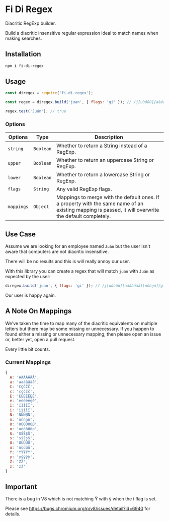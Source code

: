 # Fi Di Regex

Diacritic RegExp builder.

Build a diacritic insensitive regular expression ideal to match names when making searches.


## Installation

```sh
npm i fi-di-regex
```


## Usage

```js
const diregex = require('fi-di-regex');

const regex = diregex.build('juan', { flags: 'gi' }); // /j[uùúûü][aàáâãäå][nñńņǹ]/gi

regex.test('Juán'); // true
```


### Options

| Options | Type | Description |
|---|---|---|
| `string` | `Boolean` | Whether to return a String instead of a RegExp. |
| `upper` | `Boolean` | Whether to return an uppercase String or RegExp. |
| `lower` | `Boolean` | Whether to return a lowercase String or RegExp. |
| `flags` | `String` | Any valid RegExp flags. |
| `mappings` | `Object` | Mappings to merge with the default ones. If a property with the same name of an existing mapping is passed, it will overwrite the default completely. |


## Use Case

Assume we are looking for an employee named `Juán` but the user isn't aware that computers are not diacritic insensitive.

There will be no results and this is will really annoy our user.

With this library you can create a regex that will match `juan` with `Juán` as expected by the user:

```js
diregex.build('juan', { flags: 'gi' }); // /j[uùúûü][aàáâãäå][nñńņǹ]/gi
```

Our user is happy again.


## A Note On Mappings

We've taken the time to map many of the diacritic equivalents on multiple letters but there may be some missing or unnecessary. If you happen to found either a missing or unnecessary mapping, then please open an issue or, better yet, open a pull request.

Every little bit counts.


### Current Mappings

```js
{
  A: 'AÀÁÂÃÄÅ',
  a: 'aàáâãäå',
  C: 'CÇĆĈČ',
  c: 'cçćĉč',
  E: 'EÈÉÊËĘĚ',
  e: 'eèéêëęě',
  I: 'IÌÍÎÏ',
  i: 'iìíîï',
  N: 'NÑŃŅǸ',
  n: 'nñńņǹ',
  O: 'OÒÓÔÕÖØ',
  o: 'oòóôõöø',
  S: 'SŚŜŞŠ',
  s: 'sśŝşš',
  U: 'UÙÚÛÜ',
  u: 'uùúûü',
  Y: 'YÝŸŶỲ',
  y: 'yýÿŷỳ',
  Z: 'ZŽ',
  z: 'zž'
}
```


## Important

There is a bug in V8 which is not matching Ÿ with ÿ when the i flag is set.

Please see https://bugs.chromium.org/p/v8/issues/detail?id=6940 for details.



